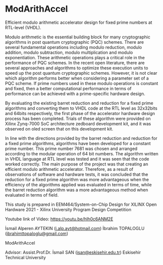 # ModArithAccel

Efficient modulo arithmetic accelerator design for fixed prime numbers at RTL-level (VHDL).

  Modulo arithmetic is the essential building block for many cryptographic algorithms in post quantum cryptographic (PQC) schemes. There are several fundamental operations including modulo reduction, modulo addition, modulo subtraction, modulo multiplication and modulo exponentiation. These arithmetic operations plays a critical role in the performance of PQC schemes. In the recent open literature, there are several approaches and algorithms to optimize these execution units to speed up the post quantum cryptographic schemes. However, it is not clear which algorithm performs better when considering a parameter set of a PQC scheme. If prime numbers used in these modulo operations is constant and fixed, then a better computational performance in terms of performance can be achieved with a prime-specific hardware design.

  By evaluating the existing barret reduction and reduction for a fixed prime algorithms and converting them to VHDL code at the RTL level as 32x32bits and 64bits respectively, the first phase of the accelerator hardware design process has been completed. Trials of these algorithm were provided on Xilinx Zynq-7000 SoC architecture zedboard development kit, and it was observed on oled screen that on this development kit.

  In line with the directions provided by the barret reduction and reduction for a fixed prime algorithms, algorithms have been developed for a constant prime number. This prime number 7681 was chosen and arranged according to the modular operation of 64 bit numbers. The algorithm written in VHDL language at RTL level was tested and it was seen that the code worked correctly. The main purpose of the project was that creating an efficient modulo arithmetic accelerator. Therefore, as a result of observations of software and hardware tests, it was concluded that the reduction for a fixed prime algorithm was more advantageous when the efficiency of the algorithms applied was evaluated in terms of time, while the barret reduction algorithm was a more advantageous method when evaluated in terms of field.

This study is prepared in EEM464/System-on-Chip Design for XILINX Open Hardware 2021 - Xilinx University Program Design Competition 

Youtube link of Video: https://youtu.be/hIh0c6ANM2E



İsmail Alperen AYTEKIN (i.alp.ayt@hotmail.com)
İbrahim TOPALOGLU (ibrahimttopaloglu@gmail.com) 


ModArithAccel


Advisor: Assist.Prof.Dr. İsmail SAN (isan@eskisehir.edu.tr)
Eskisehir Technical University
